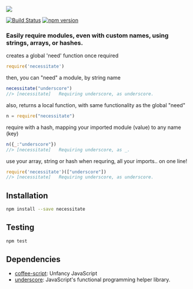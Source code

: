 <img src="//rawgithub.com/mralexgray/necessitate/master/logo.svg">

<!--@shields.flatSquare('travis','npm')-->
[![Build Status](https://img.shields.io/travis/mralexgray/necessitate/master.svg?style=flat-square)](https://travis-ci.org/mralexgray/necessitate) [![npm version](https://img.shields.io/npm/v/necessitate.svg?style=flat-square)](https://www.npmjs.com/package/necessitate)
<!--/@-->

<!--@h3([pkg.description])-->
### Easily require modules, even with custom names, using strings, arrays, or hashes.
<!--/@-->

<!--@example('./example.js')-->
creates a global 'need' function once required

```js
require('necessitate')
```

then, you can "need" a module, by string name

```js
necessitate("underscore")
//> [necessitate]	Requiring underscore, as underscore.
```

also, returns a local function, with same functionality as the global "need"

```js
n = require("necessitate")
```

require with a hash, mapping your imported module (value) to any name (key)

```js
n({_:"underscore"})
//> [necessitate]	Requiring underscore, as _.
```

use your array, string or hash when requring, all your imports.. on one line!

```js
require('necessitate')(["underscore"])
//> [necessitate]	Requiring underscore, as underscore.
```
<!--/@-->

<!--@installation()-->
## Installation

```sh
npm install --save necessitate
```
<!--/@-->

## Testing

```sh
npm test
```

<!--@dependencies()-->
## <a name="dependencies">Dependencies</a>

- [coffee-script](https://github.com/jashkenas/coffeescript): Unfancy JavaScript
- [underscore](https://github.com/jashkenas/underscore): JavaScript's functional programming helper library.

<!--/@-->

<!-- <link href="//fonts.googleapis.com/css?family=Reenie+Beanie" rel="stylesheet"> -->
<!-- <style>#logo { font-family: 'Reenie Beanie', cursive; }</style> -->
<!-- <span id="logo">necessitate</span> -->
<!--![Logo](http://www.corpuscoli.com/wp-content/uploads/2015/04/logo-need-design-news-corpuscoli-montalti.png)-->
